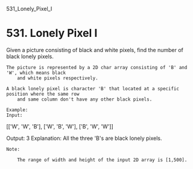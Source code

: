 531_Lonely_Pixel_I
# 531. Lonely Pixel I

Given a picture consisting of black and white pixels, find the number of black lonely
        pixels.

    The picture is represented by a 2D char array consisting of 'B' and 'W', which means black
        and white pixels respectively. 

    A black lonely pixel is character 'B' that located at a specific position where the same row
        and same column don't have any other black pixels.

    Example:
    Input:
[['W', 'W', 'B'],
 ['W', 'B', 'W'],
 ['B', 'W', 'W']]

Output: 3
Explanation: All the three 'B's are black lonely pixels.

    

    Note:
    
        The range of width and height of the input 2D array is [1,500].